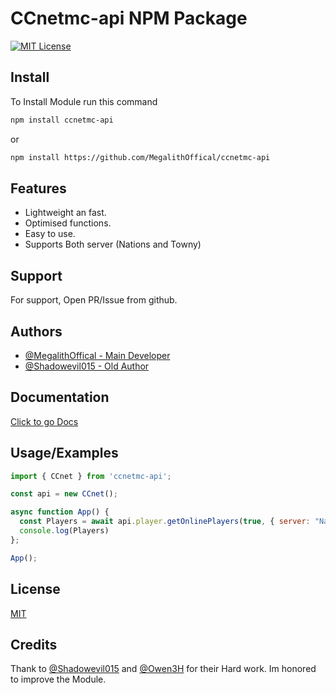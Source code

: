 # CCnetmc-api NPM Package

[![MIT License](https://img.shields.io/badge/License-MIT-green.svg)](https://choosealicense.com/licenses/mit/)

## Install

To Install Module run this command

```bash
npm install ccnetmc-api
```
or
```bash
npm install https://github.com/MegalithOffical/ccnetmc-api
```


## Features

- Lightweight an fast.
- Optimised functions.
- Easy to use.
- Supports Both server (Nations and Towny)


## Support

For support, Open PR/Issue from github.


## Authors

- [@MegalithOffical - Main Developer](https://www.github.com/MegalithOffical)
- [@Shadowevil015 - Old Author](https://github.com/Shadowevil015)



## Documentation

[Click to go Docs](https://linktodocumentation)


## Usage/Examples

```javascript
import { CCnet } from 'ccnetmc-api';

const api = new CCnet();

async function App() {
  const Players = await api.player.getOnlinePlayers(true, { server: "Nations" });
  console.log(Players)
};

App();
```


## License

[MIT](https://choosealicense.com/licenses/mit/)

## Credits 
Thank to [@Shadowevil015](https://github.com/Shadowevil015) and [@Owen3H](https://github.com/Owen3H)  for their Hard work.
Im honored to improve the Module.

